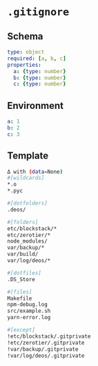 # `.gitignore`

## Schema

```yaml
type: object
required: [a, b, c]
properties:
  a: {type: number}
  b: {type: number}
  c: {type: number}
```

## Environment

```yaml
a: 1
b: 2
c: 3
```

## Template

```sh
Δ with (data=None)
#[wildcards]
*.o
*.pyc

#[dotfolders]
.deos/

#[folders]
etc/blockstack/*
etc/zerotier/*
node_modules/
var/backup/*
var/build/
var/log/deos/*

#[dotfiles]
.DS_Store

#[files]
Makefile
npm-debug.log
src/example.sh
yarn-error.log

#[except]
!etc/blockstack/.gitprivate
!etc/zerotier/.gitprivate
!var/backup/.gitprivate
!var/log/deos/.gitprivate
```

